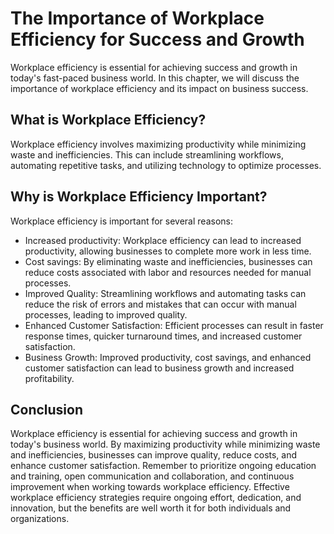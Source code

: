 The Importance of Workplace Efficiency for Success and Growth
======================================================================================

Workplace efficiency is essential for achieving success and growth in today's fast-paced business world. In this chapter, we will discuss the importance of workplace efficiency and its impact on business success.

What is Workplace Efficiency?
-----------------------------

Workplace efficiency involves maximizing productivity while minimizing waste and inefficiencies. This can include streamlining workflows, automating repetitive tasks, and utilizing technology to optimize processes.

Why is Workplace Efficiency Important?
--------------------------------------

Workplace efficiency is important for several reasons:

* Increased productivity: Workplace efficiency can lead to increased productivity, allowing businesses to complete more work in less time.
* Cost savings: By eliminating waste and inefficiencies, businesses can reduce costs associated with labor and resources needed for manual processes.
* Improved Quality: Streamlining workflows and automating tasks can reduce the risk of errors and mistakes that can occur with manual processes, leading to improved quality.
* Enhanced Customer Satisfaction: Efficient processes can result in faster response times, quicker turnaround times, and increased customer satisfaction.
* Business Growth: Improved productivity, cost savings, and enhanced customer satisfaction can lead to business growth and increased profitability.

Conclusion
----------

Workplace efficiency is essential for achieving success and growth in today's business world. By maximizing productivity while minimizing waste and inefficiencies, businesses can improve quality, reduce costs, and enhance customer satisfaction. Remember to prioritize ongoing education and training, open communication and collaboration, and continuous improvement when working towards workplace efficiency. Effective workplace efficiency strategies require ongoing effort, dedication, and innovation, but the benefits are well worth it for both individuals and organizations.
